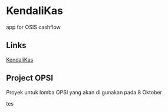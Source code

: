 # KendaliKas
app for OSIS cashflow

## Links
[KendaliKas](https://gendatshub.github.io/KendaliKas/)

## Project OPSI
Proyek untuk lomba OPSI yang akan di gunakan pada 8 Oktober


tes
